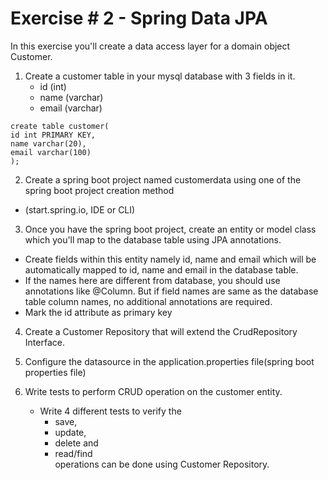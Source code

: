 # Exercise # 2 - Spring Data JPA


In this exercise you'll create a data access layer for a domain object Customer.

1. Create a customer table in your mysql database with 3 fields in it.
	- id (int)
	- name (varchar)
	- email (varchar)
```
create table customer(
id int PRIMARY KEY,
name varchar(20),
email varchar(100)
);
```


2. Create a spring boot project named customerdata using one of the spring boot project creation method
  - (start.spring.io, IDE or CLI)


3. Once you have the spring boot project, create an entity or model class which you'll map to the database table using JPA annotations.
  - Create fields within this entity namely id, name and email which will be automatically mapped to id, name and email in the database table.
  - If the names here are different from database, you should use annotations like @Column. But if field names are same as the database table column names, no additional annotations are required.
  - Mark the id attribute as primary key


4. Create a Customer Repository	that will extend the CrudRepository Interface.


5. Configure the datasource in the application.properties file(spring boot properties file)


6. Write tests to perform CRUD operation on the customer entity.
	- Write 4 different tests to verify the
      - save,
      - update,
      - delete and
      - read/find  
      operations can be done using Customer Repository.
